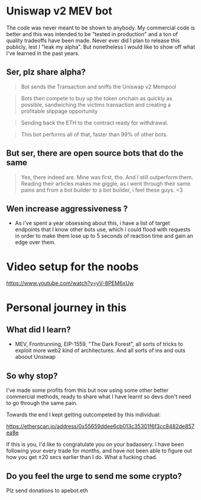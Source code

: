 
# Uniswap v2 MEV bot

  
The code was never meant to be shown to anybody. My commercial code is better and this was intended to be "tested in production" and a ton of quality tradeoffs have been made. Never ever did I plan to release this publicly, lest I "leak my alpha". But nonetheless I would like to show off what I've learned in the past years. 

## Ser, plz share alpha?

> Bot sends the Transaction and sniffs the Uniswap v2 Mempool

> Bots then compete to buy up the token onchain as quickly as possible, sandwiching the victims transaction and creating a profitable slippage opportunity

> Sending back the ETH to the contract ready for withdrawal. 

> This bot performs all of that, faster than 99% of other bots.


## But ser, there are open source bots that do the same

> Yes, there indeed are. Mine was first, tho. And I still outperform them. Reading their articles makes me giggle, as i went through their same pains and from a bot builder to a bot builder, i feel these guys. <3
 
  

## Wen increase aggressiveness ?

- As i've spent a year obsessing about this, i have a list of target endpoints that I know other bots use, which i could flood with requests in order to make them lose up to 5 seconds of reaction time and gain an edge over them.

  

# Video setup for the noobs

https://www.youtube.com/watch?v=yV-8PEM6xUw
  
  

# Personal journey in this

  

## What did I learn?

- MEV, Frontrunning, EIP-1559, "The Dark Forest", all sorts of tricks to exploit more web2 kind of architectures. And all sorts of ins and outs aboout Unsiwap

  
## So why stop?

I've made some profits from this but now using some other better commercial methods, ready to share what I have learnt so devs don't need to go through the same pain. 


Towards the end I kept getting outcompeted by this individual:

https://etherscan.io/address/0x55659ddee6cb013c35301f6f3cc8482de857ea8e


If this is you, I'd like to congratulate you on your badassery. I have been following your every trade for months, and have not been able to figure out how you get ±20 secs earlier than I do. What a fucking chad.


## Do you feel the urge to send me some crypto? 
Plz send donations to apebot.eth
